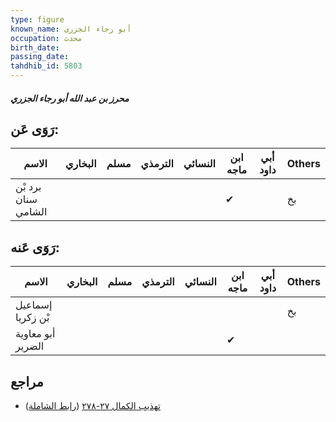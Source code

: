 ```yaml
---
type: figure
known_name: أبو رجاء الجزري
occupation: محدث
birth_date:
passing_date:
tahdhib_id: 5803
---
```

##### محرز بن عبد الله أبو رجاء الجزري

## رَوَى عَن:
| الاسم               | البخاري | مسلم | الترمذي | النسائي | ابن ماجه | أبي داود | Others |
| ------------------- | ------- | ---- | ------- | ------- | -------- | -------- | ------ |
| برد بْن سنان الشامي |         |      |         |         | ✔        |          | بخ     |
## رَوَى عَنه:
| الاسم             | البخاري | مسلم | الترمذي | النسائي | ابن ماجه | أبي داود | Others |
| ----------------- | ------- | ---- | ------- | ------- | -------- | -------- | ------ |
| إسماعيل بْن زكريا |         |      |         |         |          |          | بخ     |
| أبو معاوية الضرير |         |      |         |         | ✔        |          |        |
## مراجع
- [تهذيب الكمال ٢٧-٢٧٨](obsidian://open?vault=Tahdhib-al-Kamal&file=Figures/٥٨٠٣-محرز%20بن%20عبد%20الله%20أبو%20رجاء%20الجزري) ([رابط الشاملة](https://shamela.ws/book/3722/14667))